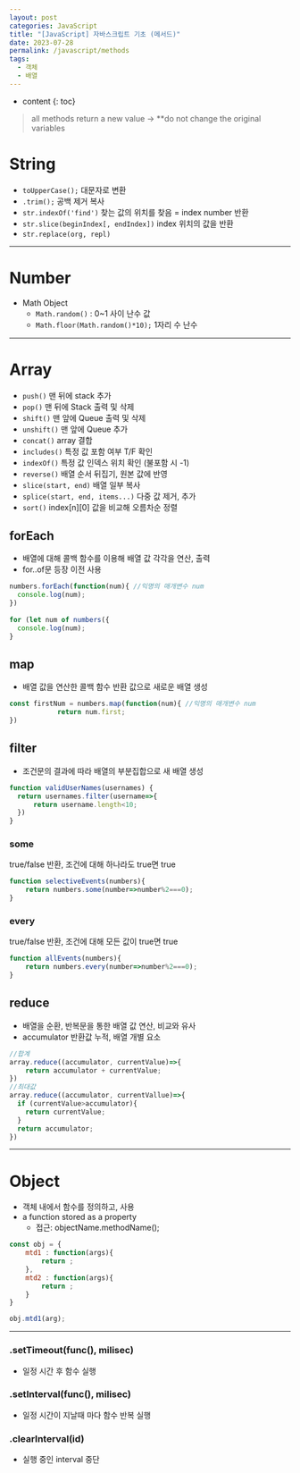 ```yaml
---
layout: post
categories: JavaScript
title: "[JavaScript] 자바스크립트 기초 (메서드)"
date: 2023-07-28
permalink: /javascript/methods
tags:
  - 객체
  - 배열
---
```

* content
{: toc}

> all methods return a new value
    -> **do not change the original variables






# String

- `toUpperCase();` 대문자로 변환
- `.trim();` 공백 제거 복사
- `str.indexOf('find')` 찾는 값의 위치를 찾음 = index number 반환
- `str.slice(beginIndex[, endIndex])` index 위치의 값을 반환
- `str.replace(org, repl)`



---
# Number
-  Math Object
	- `Math.random()` : 0~1 사이 난수 값
	- `Math.floor(Math.random()*10);` 1자리 수 난수




---
# Array

- `push()` 맨 뒤에 stack 추가
- `pop()` 맨 뒤에 Stack 출력 및 삭제
- `shift()` 맨 앞에 Queue 출력 및 삭제
- `unshift()` 맨 앞에 Queue 추가
- `concat()` array 결합
- `includes()` 특정 값 포함 여부 T/F 확인
- `indexOf()` 특정 값 인덱스 위치 확인 (불포함 시 -1)
- `reverse()` 배열 순서 뒤집기, 원본 값에 반영
- `slice(start, end)` 배열 일부 복사
- `splice(start, end, items...)` 다중 값 제거, 추가
- `sort()` index[n]\[0] 값을 비교해 오름차순 정렬

## forEach

- 배열에 대해 콜백 함수를 이용해 배열 값 각각을 연산, 출력
- for..of문 등장 이전 사용

```js
numbers.forEach(function(num){ //익명의 매개변수 num
  console.log(num);
})
                
for (let num of numbers({
  console.log(num);
}
```

## map

- 배열 값을 연산한 콜백 함수 반환 값으로 새로운 배열 생성

```js
const firstNum = numbers.map(function(num){ //익명의 매개변수 num
  			return num.first;
})
```

## filter
- 조건문의 결과에 따라 배열의 부분집합으로 새 배열 생성

```js
function validUserNames(usernames) {
  return usernames.filter(username=>{
      return username.length<10;
  })
}
```


### some

true/false 반환, 조건에 대해 하나라도 true면 true

```js
function selectiveEvents(numbers){
    return numbers.some(number=>number%2===0);    
}
```

### every

true/false 반환, 조건에 대해 모든 값이 true면 true

```js
function allEvents(numbers){
    return numbers.every(number=>number%2===0);    
}
```

## reduce
- 배열을 순환, 반복문을 통한 배열 값 연산, 비교와 유사  
- accumulator 반환값 누적, 배열 개별 요소

```js
//합계
array.reduce((accumulator, currentValue)=>{
	return accumulator + currentValue;
})
//최대값        
array.reduce((accumulator, currentVallue)=>{
  if (currentValue>accumulator){
    return currentValue;
  }
  return accumulator;
})
```
---
# Object
- 객체 내에서 함수를 정의하고, 사용
- a function stored as a property
	- 접근: objectName.methodName();
```js
const obj = {
	mtd1 : function(args){
    	return ; 
    },
  	mtd2 : function(args){
     	return ; 
    } 
}

obj.mtd1(arg);
```

---


### .setTimeout(func(), milisec) 
- 일정 시간 후 함수 실행  

### .setInterval(func(), milisec) 
- 일정 시간이 지날때 마다 함수 반복 실행  

### .clearInterval(id) 
- 실행 중인 interval 중단